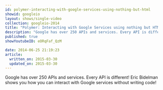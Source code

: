 ```yaml
---
id: polymer-interacting-with-google-services-using-nothing-but-html
showid: googleio
layout: shows/single-video
collection: googleio-2014
title: "Polymer: Interacting with Google Services using nothing but HTML"
description: "Google has over 250 APIs and services. Every API is different! Eric Bidelman shows you how you can interact with Google services without writing code!"
published: true
showYoutubeID: eORqFaf_QzM

date: 2014-06-25 21:19:23
article:
  written_on: 2015-03-30
  updated_on: 2015-03-30
---
```


Google has over 250 APIs and services. Every API is different! Eric Bidelman shows you how you can interact with Google services without writing code!
